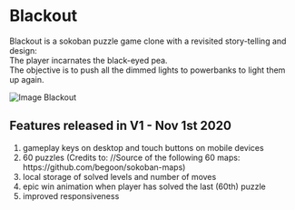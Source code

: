 # Blackout
Blackout is a sokoban puzzle game clone with a revisited story-telling and design: <br>
The player incarnates the black-eyed pea. <br>
The objective is to push all the dimmed lights to powerbanks to light them up again. 

![Image Blackout](https://repository-images.githubusercontent.com/304981328/15d18600-54ec-11eb-951f-0f727963487d)

## Features released in V1 - Nov 1st 2020
<ol>
  <li>gameplay keys on desktop and touch buttons on mobile devices</li>
  <li>60 puzzles (Credits to: //Source of the following 60 maps: https://github.com/begoon/sokoban-maps)</li>
  <li>local storage of solved levels and number of moves</li>
  <li>epic win animation when player has solved the last (60th) puzzle</li>
  <li>improved responsiveness</li>
</ol>
